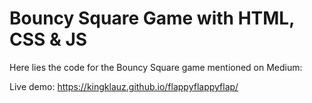 # Bouncy Square Game with HTML, CSS & JS

Here lies the code for the Bouncy Square game mentioned on Medium:

Live demo: https://kingklauz.github.io/flappyflappyflap/
